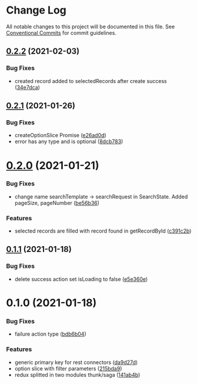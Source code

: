 # Change Log

All notable changes to this project will be documented in this file.
See [Conventional Commits](https://conventionalcommits.org) for commit guidelines.

## [0.2.2](https://github.com/Jepria/jfront-core/compare/@jfront/core-redux-saga@0.2.1...@jfront/core-redux-saga@0.2.2) (2021-02-03)


### Bug Fixes

* created record added to selectedRecords after create success ([34e7dca](https://github.com/Jepria/jfront-core/commit/34e7dcafa876e11863ac208eeef06282bf1c410b))





## [0.2.1](https://github.com/Jepria/jfront-core/compare/@jfront/core-redux-saga@0.2.0...@jfront/core-redux-saga@0.2.1) (2021-01-26)


### Bug Fixes

* createOptionSlice Promise ([e26ad0d](https://github.com/Jepria/jfront-core/commit/e26ad0d83b8dd79641d580922bbac93bc5521c9a))
* error has any type and is optional ([8dcb783](https://github.com/Jepria/jfront-core/commit/8dcb783bc1616df591b33003f9abf7e213bea8ed))





# [0.2.0](https://github.com/Jepria/jfront-core/compare/@jfront/core-redux-saga@0.1.1...@jfront/core-redux-saga@0.2.0) (2021-01-21)


### Bug Fixes

* change name searchTemplate -> searchRequest in SearchState. Added pageSize, pageNumber ([be56b36](https://github.com/Jepria/jfront-core/commit/be56b36a33847dd947fc6e954b38bf72567a0753))


### Features

* selected records are filled with record found in getRecordById ([c391c2b](https://github.com/Jepria/jfront-core/commit/c391c2b0f9a692d1e78d0b3241b69704f14a84b9))





## [0.1.1](https://github.com/Jepria/jfront-core/compare/@jfront/core-redux-saga@0.1.0...@jfront/core-redux-saga@0.1.1) (2021-01-18)


### Bug Fixes

* delete success action set isLoading to false ([e5e360e](https://github.com/Jepria/jfront-core/commit/e5e360e90fe3838ddca8234730d8efd8dbb1d5b5))





# 0.1.0 (2021-01-18)


### Bug Fixes

* failure action type ([bdb6b04](https://github.com/Jepria/jfront-core/commit/bdb6b043c269a2056ded836547aa8cc91073564a))


### Features

* generic primary key for rest connectors ([da9d27d](https://github.com/Jepria/jfront-core/commit/da9d27daa4be402a1cda9c58b4ec27b1ffe656a0))
* option slice with filter parameters ([215bda9](https://github.com/Jepria/jfront-core/commit/215bda920f29760f5a5b6d29d189b50a6922a307))
* redux splitted in two modules thunk/saga ([141ab4b](https://github.com/Jepria/jfront-core/commit/141ab4b870b019fff734dc3e1a341a3ec0abf965))
